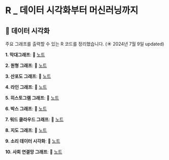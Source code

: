 # R _ 데이터 시각화부터 머신러닝까지

## 📌 데이터 시각화 

주요 그래프를 출력할 수 있는 R 코드를 정리했습니다. (☀️ 2024년 7월 9일 updated)

**1. 막대그래프**: 📄 [노트](https://github.com/goguma999/R__/blob/main/1.%20%EB%A7%89%EB%8C%80%20%EA%B7%B8%EB%9E%98%ED%94%84.md)

**2. 원형 그래프**: 📄 [노트](https://github.com/goguma999/R__/blob/main/2.%20%EC%9B%90%ED%98%95%20%EA%B7%B8%EB%9E%98%ED%94%84.md)

**3. 산포도 그래프**: 📄 [노트](https://github.com/goguma999/R__/blob/main/3.%20%EC%82%B0%ED%8F%AC%EB%8F%84%20%EA%B7%B8%EB%9E%98%ED%94%84.txt)

**4. 라인 그래프**: 📄 [노트](https://github.com/goguma999/R__/blob/main/4.%20%EB%9D%BC%EC%9D%B8%20%EA%B7%B8%EB%9E%98%ED%94%84%20.txt)

**5. 히스토그램 그래프**: 📄 [노트](https://github.com/goguma999/R__/blob/main/5.%20%ED%9E%88%EC%8A%A4%ED%86%A0%EA%B7%B8%EB%9E%A8%20%EA%B7%B8%EB%9E%98%ED%94%84.txt)

**6. 박스 그래프**: 📄 [노트](https://github.com/goguma999/R__/blob/main/6.%20%EB%B0%95%EC%8A%A4%20%EA%B7%B8%EB%9E%98%ED%94%84.txt)

**7. 워드 클라우드 그래프**: 📄 [노트](https://github.com/goguma999/R__/blob/main/7.%20%EC%9B%8C%EB%93%9C%20%ED%81%B4%EB%9D%BC%EC%9A%B0%EB%93%9C%20%EA%B7%B8%EB%9E%98%ED%94%84%20.txt)

**8. 지도 그래프**: 📄 [노트](https://github.com/goguma999/R__/blob/main/8.%20%EC%A7%80%EB%8F%84%20%EA%B7%B8%EB%9E%98%ED%94%84.txt)

**9. 소리 데이터 시각화**: 📄 [노트](https://github.com/goguma999/R__/blob/main/9.%20%EC%86%8C%EB%A6%AC%20%EB%8D%B0%EC%9D%B4%ED%84%B0%20%EC%8B%9C%EA%B0%81%ED%99%94.txt)

**10. 사회 연결망 그래프**: 📄 [노트](https://github.com/goguma999/R__/blob/main/10.%20%EC%82%AC%ED%9A%8C%20%EC%97%B0%EA%B2%B0%EB%A7%9D%20%EA%B7%B8%EB%9E%98%ED%94%84%20.md)


  
